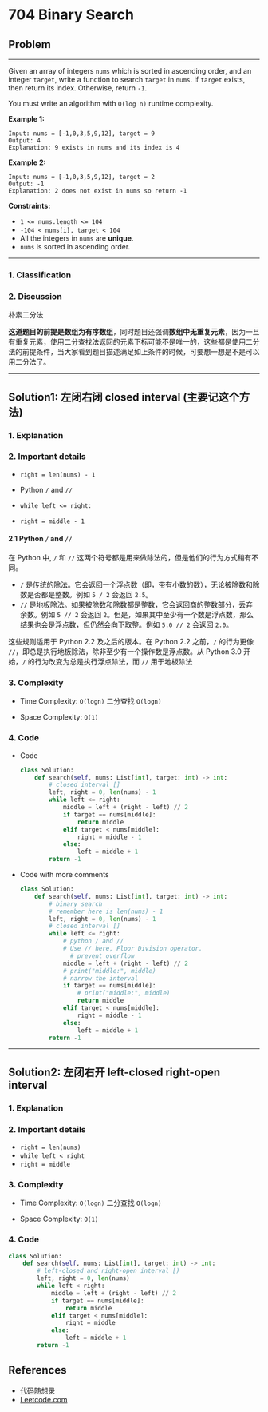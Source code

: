 # 704 Binary Search

## Problem

****

Given an array of integers `nums` which is sorted in ascending order, and an integer `target`, write a function to search `target` in `nums`. If `target` exists, then return its index. Otherwise, return `-1`.

You must write an algorithm with `O(log n)` runtime complexity.

**Example 1:**

```
Input: nums = [-1,0,3,5,9,12], target = 9
Output: 4
Explanation: 9 exists in nums and its index is 4
```

**Example 2:**

```
Input: nums = [-1,0,3,5,9,12], target = 2
Output: -1
Explanation: 2 does not exist in nums so return -1
```

**Constraints:**

- `1 <= nums.length <= 104`
- `-104 < nums[i], target < 104`
- All the integers in `nums` are **unique**.
- `nums` is sorted in ascending order.

****

### 1. Classification



### 2. Discussion

朴素二分法

**这道题目的前提是数组为有序数组**，同时题目还强调**数组中无重复元素**，因为一旦有重复元素，使用二分查找法返回的元素下标可能不是唯一的，这些都是使用二分法的前提条件，当大家看到题目描述满足如上条件的时候，可要想一想是不是可以用二分法了。

*****



## Solution1: 左闭右闭 closed interval (主要记这个方法)

### 1. Explanation

### 2. Important details

- `right = len(nums) - 1`

- Python `/` and `//`

- `while left <= right:`

- `right = middle - 1`

   

#### 2.1 Python `/` and `//`

在 Python 中, `/` 和 `//` 这两个符号都是用来做除法的，但是他们的行为方式稍有不同。

- `/` 是传统的除法。它会返回一个浮点数（即，带有小数的数），无论被除数和除数是否都是整数。例如 `5 / 2` 会返回 `2.5`。
- `//` 是地板除法。如果被除数和除数都是整数，它会返回商的整数部分，丢弃余数。例如 `5 // 2` 会返回 `2`。但是，如果其中至少有一个数是浮点数，那么结果也会是浮点数，但仍然会向下取整。例如 `5.0 // 2` 会返回 `2.0`。

这些规则适用于 Python 2.2 及之后的版本。在 Python 2.2 之前，`/` 的行为更像 `//`，即总是执行地板除法，除非至少有一个操作数是浮点数。从 Python 3.0 开始，`/` 的行为改变为总是执行浮点除法，而 `//` 用于地板除法

### 3. Complexity

- Time Complexity: `O(logn)` 二分查找 `O(logn)`

- Space Complexity: `O(1)`

### 4. Code

- Code

  ```python
  class Solution:
      def search(self, nums: List[int], target: int) -> int:
          # closed interval []
          left, right = 0, len(nums) - 1
          while left <= right:
              middle = left + (right - left) // 2
              if target == nums[middle]:
                  return middle
              elif target < nums[middle]:
                  right = middle - 1
              else:
                  left = middle + 1
          return -1
  ```

  

- Code with more comments

  ```python
  class Solution:
      def search(self, nums: List[int], target: int) -> int:
          # binary search
          # remember here is len(nums) - 1
          left, right = 0, len(nums) - 1
          # closed interval []
          while left <= right:
              # python / and //
              # Use // here, Floor Division operator.
            	# prevent overflow  
              middle = left + (right - left) // 2
              # print("middle:", middle)
              # narrow the interval
              if target == nums[middle]:
                  # print("middle:", middle)
                  return middle
              elif target < nums[middle]:
                  right = middle - 1
              else:
                  left = middle + 1
          return -1
  ```

  

********

## Solution2: 左闭右开 left-closed right-open interval

### 1. Explanation

### 2. Important details

- `right = len(nums)`
- `while left < right`
- `right = middle`

### 3. Complexity

- Time Complexity: `O(logn)` 二分查找 `O(logn)`

- Space Complexity: `O(1)`

### 4. Code

```python
class Solution:
    def search(self, nums: List[int], target: int) -> int:
        # left-closed and right-open interval [)
        left, right = 0, len(nums)
        while left < right:
            middle = left + (right - left) // 2
            if target == nums[middle]:
                return middle
            elif target < nums[middle]:
                right = middle
            else:
                left = middle + 1
        return -1
```



## References

- [代码随想录](https://github.com/youngyangyang04/leetcode-master)
- [Leetcode.com](https://leetcode.com/problemset/all/)



